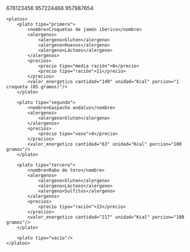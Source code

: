 <?xml version="1.0" encoding="UTF-8"?>

<restaurante nombre="Grande es el Capitán">
    <contacto>
        <telefono>678123456</telefono>
        <telefono>957224466</telefono>
        <telefono>957987654</telefono>
    </contacto>

    <platos>
        <plato tipo="primero">
            <nombre>Croquetas de jamón ibérico</nombre>
            <alergenos>
                <alergeno>Gluten</alergeno>
                <alergeno>Huevos</alergeno>
                <alergeno>Lácteos</alergeno>
            </alergenos>
            <precios>
                <precio tipo="media ración">8</precio>
                <precio tipo="ración">11</precio>
            </precios>
            <valor_energetico cantidad="149" unidad="Kcal" porcion="1 croqueta (85 gramos)"/>
        </plato>

        <plato tipo="segundo">
            <nombre>Gazpacho andaluz</nombre>
            <alergenos>
                <alergeno>Gluten</alergeno>
            </alergenos>
            <precios>
                <precio tipo="vaso">4</precio>
            </precios>
            <valor_energetico cantidad="63" unidad="Kcal" porcion="100 gramos"/>
        </plato>

        <plato tipo="tercero">
            <nombre>Rabo de toro</nombre>
            <alergenos>
                <alergeno>Gluten</alergeno>
                <alergeno>Lácteos</alergeno>
                <alergeno>Sulfitos</alergeno>
            </alergenos>
            <precios>
                <precio tipo="ración">13</precio>
            </precios>
            <valor_energetico cantidad="217" unidad="Kcal" porcion="100 gramos"/>
        </plato>

        <plato tipo="vacío"/>
    </platos>
</restaurante>
